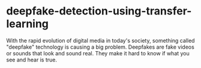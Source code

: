# deepfake-detection-using-transfer-learning
With the rapid evolution of digital media in today's society, something called "deepfake" technology is causing a big problem. Deepfakes are fake videos or sounds that look and sound real. They make it hard to know if what you see and hear is true. 
